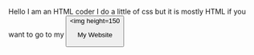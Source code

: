 Hello I am an HTML coder I do a little of css but it is mostly HTML
if you want to go to my <button onclick='window.location.href="https://jameseboy104.github.io/"' type=button class="https://jameseboy104.github.io/"><img height=150 <p>My Website<p/></button>
